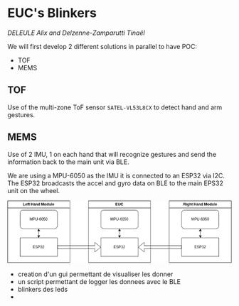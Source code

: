 # EUC's Blinkers
*DELEULE Alix and Delzenne-Zamparutti Tinaël*

We will first develop 2 different solutions in parallel to have POC:
- TOF
- MEMS

## TOF 
Use of the multi-zone ToF sensor `SATEL-VL53L8CX` to detect hand and arm gestures.

## MEMS
Use of 2 IMU, 1 on each hand that will recognize gestures and send the information back to the main unit via BLE.

We are using a MPU-6050 as the IMU it is connected to an ESP32 via I2C.
The ESP32 broadcasts the accel and gyro data on BLE to the main EPS32 unit on the wheel.

![](img/MEMS_system_diagram.png)



- creation d'un gui permettant de visualiser les donner
- un script permettant de logger les donnees avec le BLE
- blinkers des leds
- 
